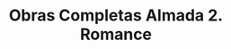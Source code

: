 ---
ref: sol-030-0038
title: "Obras Completas Almada 2. Romance"
author_name: ["Alda Rosa"]
publisher: ["Editorial Estampa"]
year: "y1971"
origin: ["Portugal"]
formats: ["book-cover"]
disciplines: ["graphic-design"]
tags:
layout: artifact
status: unknown
published: false
int_published: false
image_count:
date_added: 2023-06-16
batch:
---